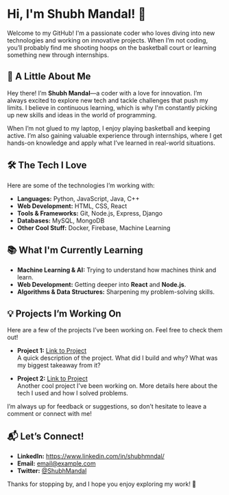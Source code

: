 # Hi, I'm Shubh Mandal! 👋

Welcome to my GitHub! I'm a passionate coder who loves diving into new technologies and working on innovative projects. When I’m not coding, you’ll probably find me shooting hoops on the basketball court or learning something new through internships.

## 🚀 A Little About Me
Hey there! I’m **Shubh Mandal**—a coder with a love for innovation. I’m always excited to explore new tech and tackle challenges that push my limits. I believe in continuous learning, which is why I'm constantly picking up new skills and ideas in the world of programming.

When I’m not glued to my laptop, I enjoy playing basketball and keeping active. I’m also gaining valuable experience through internships, where I get hands-on knowledge and apply what I’ve learned in real-world situations.

## 🛠️ The Tech I Love
Here are some of the technologies I’m working with:

- **Languages:** Python, JavaScript, Java, C++
- **Web Development:** HTML, CSS, React
- **Tools & Frameworks:** Git, Node.js, Express, Django
- **Databases:** MySQL, MongoDB
- **Other Cool Stuff:** Docker, Firebase, Machine Learning

## 📚 What I'm Currently Learning
- **Machine Learning & AI:** Trying to understand how machines think and learn.
- **Web Development:** Getting deeper into **React** and **Node.js**.
- **Algorithms & Data Structures:** Sharpening my problem-solving skills.

## 💡 Projects I’m Working On
Here are a few of the projects I’ve been working on. Feel free to check them out!

- **Project 1:** [Link to Project](#)  
  A quick description of the project. What did I build and why? What was my biggest takeaway from it?

- **Project 2:** [Link to Project](#)  
  Another cool project I’ve been working on. More details here about the tech I used and how I solved problems.

I’m always up for feedback or suggestions, so don’t hesitate to leave a comment or connect with me!

## 📬 Let’s Connect!
- **LinkedIn:** https://www.linkedin.com/in/shubhmndal/
- **Email:** [email@example.com](mailto:email@example.com)
- **Twitter:** [@ShubhMandal](#)

Thanks for stopping by, and I hope you enjoy exploring my work! 🚀

